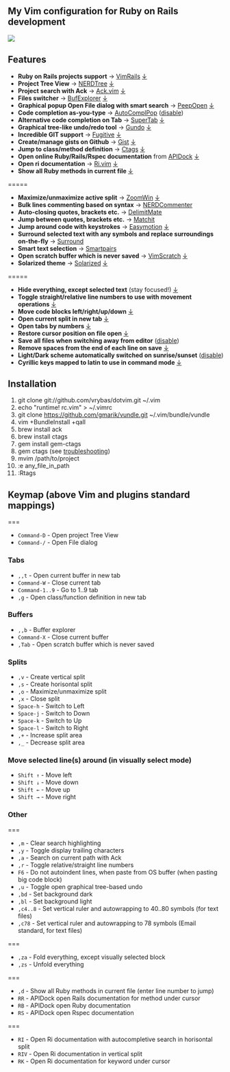 ## My Vim configuration for Ruby on Rails development

![](http://f.cl.ly/items/3C1b2P3p362q2n2M0m3K/Screen%20Shot%202012-12-30%20at%203.00.43%20PM.png)

## Features ##
   * **Ruby on Rails projects support** → [VimRails](http://github.com/tpope/vim-rails) [↓](https://github.com/vrybas/dotvim/blob/d78cda1e90e29113886dab35136012a1aa08c0d8/rc.vim#L517)
   * **Project Tree View** → [NERDTree](http://github.com/scrooloose/nerdtree) [↓](https://github.com/vrybas/dotvim/blob/d78cda1e90e29113886dab35136012a1aa08c0d8/rc.vim#L446)
   * **Project search with Ack** → [Ack.vim](http://github.com/mileszs/ack.vim) [↓](https://github.com/vrybas/dotvim/blob/d78cda1e90e29113886dab35136012a1aa08c0d8/rc.vim#L459)
   * **Files switcher** → [BufExplorer](http://github.com/vim-scripts/bufexplorer.zip) [↓](https://github.com/vrybas/dotvim/blob/d78cda1e90e29113886dab35136012a1aa08c0d8/rc.vim#L303)
   * **Graphical popup Open File dialog with smart search** → [PeepOpen](http://github.com/topfunky/PeepOpen-EditorSupport) [↓](https://github.com/vrybas/dotvim/blob/d78cda1e90e29113886dab35136012a1aa08c0d8/rc.vim#L450)
   * **Code completion as-you-type** → [AutoComplPop](http://github.com/chrismetcalf/vim-autocomplpop) ([disable](https://github.com/vim-scripts/AutoComplPop/blob/master/doc/acp.txt#L105))
   * **Alternative code completion on Tab** → [SuperTab](http://github.com/ervandew/supertab) [↓](https://github.com/vrybas/dotvim/blob/d78cda1e90e29113886dab35136012a1aa08c0d8/rc.vim#L498)
   * **Graphical tree-like undo/redo tool** → [Gundo](http://github.com/sjl/gundo.vim) [↓](https://github.com/vrybas/dotvim/blob/d78cda1e90e29113886dab35136012a1aa08c0d8/rc.vim#L462)
   * **Incredible GIT support** → [Fugitive](http://github.com/tpope/vim-fugitive) [↓](https://github.com/vrybas/dotvim/blob/d78cda1e90e29113886dab35136012a1aa08c0d8/rc.vim#L137)
   * **Create/manage gists on Github** → [Gist](http://github.com/mattn/gist-vim) [↓](https://github.com/vrybas/dotvim/blob/https://github.com/vrybas/dotvim/blob/3dfa96e18fea90195d22e3cddd48f907dc31d2bd/rc.vim#L467)
   * **Jump to class/method definition** → [Ctags](http://ctags.sourceforge.net) [↓](https://github.com/vrybas/dotvim/blob/d78cda1e90e29113886dab35136012a1aa08c0d8/rc.vim#L326)
   * **Open online Ruby/Rails/Rspec documentation** from [APIDock](http://apidock.com) [↓](https://github.com/vrybas/dotvim/blob/d78cda1e90e29113886dab35136012a1aa08c0d8/rc.vim#L468)
   * **Open ri documentation** → [Ri.vim](https://github.com/danchoi/ri.vim) [↓](https://github.com/vrybas/dotvim/blob/fcf5650494251f8b701e9b1d64237b905297929d/rc.vim#L460)
   * **Show all Ruby methods in current file** [↓](https://github.com/vrybas/dotvim/blob/d78cda1e90e29113886dab35136012a1aa08c0d8/rc.vim#L413)

=====
   * **Maximize/unmaximize active split** → [ZoomWin](http://github.com/vim-scripts/ZoomWin) [↓](https://github.com/vrybas/dotvim/blob/d78cda1e90e29113886dab35136012a1aa08c0d8/rc.vim#L357)
   * **Bulk lines commenting based on syntax** → [NERDCommenter](http://github.com/scrooloose/nerdcommenter)
   * **Auto-closing quotes, brackets etc.** → [DelimitMate](http://github.com/vim-scripts/delimitMate.vim)
   * **Jump between quotes, brackets etc.** → [Matchit](http://github.com/tsaleh/vim-matchit)
   * **Jump around code with keystrokes** → [Easymotion](http://github.com/Lokaltog/vim-easymotion)  [↓](https://github.com/vrybas/dotvim/blob/d78cda1e90e29113886dab35136012a1aa08c0d8/rc.vim#L465)
   * **Surround selected text with any symbols and replace surroundings on-the-fly** → [Surround](http://github.com/tpope/vim-surround)
   * **Smart text selection** → [Smartpairs](https://github.com/gorkunov/smartpairs.vim)
   * **Open scratch buffer which is never saved** → [VimScratch](http://github.com/duff/vim-scratch) [↓](https://github.com/vrybas/dotvim/blob/d78cda1e90e29113886dab35136012a1aa08c0d8/rc.vim#L400)
   * **Solarized theme** → [Solarized](http://github.com/altercation/vim-colors-solarized)  [↓](https://github.com/vrybas/dotvim/blob/d78cda1e90e29113886dab35136012a1aa08c0d8/rc.vim#L192)

=====
   * **Hide everything, except selected text** (stay focused!) [↓](https://github.com/vrybas/dotvim/blob/d78cda1e90e29113886dab35136012a1aa08c0d8/rc.vim#L407)
   * **Toggle straight/relative line numbers to use with movement operations** [↓](https://github.com/vrybas/dotvim/blob/d78cda1e90e29113886dab35136012a1aa08c0d8/rc.vim#L276)
   * **Move code blocks left/right/up/down** [↓](https://github.com/vrybas/dotvim/blob/d78cda1e90e29113886dab35136012a1aa08c0d8/rc.vim#L330)
   * **Open current split in new tab** [↓](https://github.com/vrybas/dotvim/blob/d78cda1e90e29113886dab35136012a1aa08c0d8/rc.vim#L310)
   * **Open tabs by numbers** [↓](https://github.com/vrybas/dotvim/blob/d78cda1e90e29113886dab35136012a1aa08c0d8/rc.vim#L314)
   * **Restore cursor position on file open** [↓](https://github.com/vrybas/dotvim/blob/d78cda1e90e29113886dab35136012a1aa08c0d8/rc.vim#L541)
   * **Save all files when switching away from editor** ([disable](https://github.com/vrybas/dotvim/blob/89b1cc0e0bcde156765778f0b71bd1a71f76a591/rc.vim#L546))
   * **Remove spaces from the end of each line on save** [↓](https://github.com/vrybas/dotvim/blob/d78cda1e90e29113886dab35136012a1aa08c0d8/rc.vim#L262)
   * **Light/Dark scheme automatically switched on sunrise/sunset** ([disable](https://github.com/vrybas/dotvim/blob/07663fc9b101e244c5d0ab6487889dfb91e0f8d9/rc.vim#L556))
   * **Cyrillic keys mapped to latin to use in command mode** [↓](https://github.com/vrybas/dotvim/blob/d78cda1e90e29113886dab35136012a1aa08c0d8/rc.vim#L550)

## Installation ##
   1. git clone git://github.com/vrybas/dotvim.git ~/.vim
   2. echo "runtime! rc.vim" > ~/.vimrc
   3. git clone https://github.com/gmarik/vundle.git ~/.vim/bundle/vundle
   4. vim +BundleInstall +qall
   5. brew install ack
   6. brew install ctags
   7. gem install gem-ctags
   8. gem ctags (see [troubleshooting](https://github.com/tpope/gem-ctags#troubleshooting))
   9. mvim /path/to/project
   10. :e any_file_in_path
   11. :Rtags

## Keymap (above Vim and plugins standard mappings) ##

===
* `Command-D` - Open project Tree View
* `Command-/` - Open File dialog

### Tabs
* `,,t` - Open current buffer in new tab
* `Command-W` - Close current tab
* `Command-1..9` - Go to 1..9 tab
* `,g` - Open class/function definition in new tab

### Buffers
* `,,b` - Buffer explorer
* `Command-X` - Close current buffer
* `,Tab` - Open scratch buffer which is never saved

### Splits
* `,v` - Create vertical split
* `,s` - Create horisontal split
* `,o` - Maximize/unmaximize split
* `,x` - Close split
* `Space-h` - Switch to Left
* `Space-j` - Switch to Down
* `Space-k` - Switch to Up
* `Space-l` - Switch to Right
* `,+` - Increase split area
* `,_` - Decrease split area

### Move selected line(s) around (in visually select mode)
* `Shift ↑` - Move left
* `Shift ↓` - Move down
* `Shift ←` - Move up
* `Shift →` - Move right

### Other

===
* `,m`  - Clear search highlighting
* `,y`  - Toggle display trailing characters
* `,a`  - Search on current path with Ack
* `,r`  - Toggle relative/straight line numbers
* `F6`  - Do not autoindent lines, when paste from OS buffer (when pasting big code block)
* `,u`  - Toggle open graphical tree-based undo
* `,bd` - Set background dark
* `,bl` - Set background light
* `,c4..8`  - Set vertical ruler and autowrapping to 40..80 symbols (for text files)
* `,c78`  - Set vertical ruler and autowrapping to 78 symbols (Email standard, for text files)

===
* `,za` - Fold everything, except visually selected block
* `,zs` - Unfold everything

===
* `,d` - Show all Ruby methods in current file (enter line number to jump)
* `RR` - APIDock open Rails documentation for method under cursor
* `RB` - APIDock open Ruby documentation
* `RS` - APIDock open Rspec documentation

===
* `RI` - Open Ri documentation with autocompletive search in horisontal split
* `RIV` - Open Ri documentation in vertical split
* `RK` - Open Ri documentation for keyword under cursor

